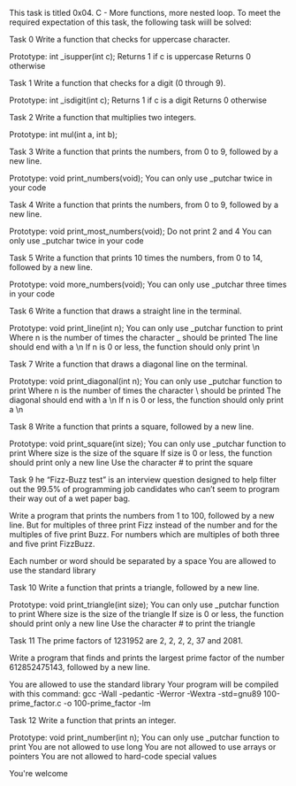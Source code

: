 This task is titled 0x04. C - More functions, more nested loop. To meet the required expectation of this task, the following task wiill be solved:

Task 0
Write a function that checks for uppercase character.

Prototype: int \_isupper(int c);
Returns 1 if c is uppercase
Returns 0 otherwise

Task 1
Write a function that checks for a digit (0 through 9).

Prototype: int \_isdigit(int c);
Returns 1 if c is a digit
Returns 0 otherwise

Task 2
Write a function that multiplies two integers.

Prototype: int mul(int a, int b);

Task 3
Write a function that prints the numbers, from 0 to 9, followed by a new line.

Prototype: void print_numbers(void);
You can only use \_putchar twice in your code

Task 4
Write a function that prints the numbers, from 0 to 9, followed by a new line.

Prototype: void print_most_numbers(void);
Do not print 2 and 4
You can only use \_putchar twice in your code

Task 5
Write a function that prints 10 times the numbers, from 0 to 14, followed by a new line.

Prototype: void more_numbers(void);
You can only use \_putchar three times in your code

Task 6
Write a function that draws a straight line in the terminal.

Prototype: void print_line(int n);
You can only use \_putchar function to print
Where n is the number of times the character _ should be printed
The line should end with a \n
If n is 0 or less, the function should only print \n

Task 7
Write a function that draws a diagonal line on the terminal.

Prototype: void print_diagonal(int n);
You can only use \_putchar function to print
Where n is the number of times the character \ should be printed
The diagonal should end with a \n
If n is 0 or less, the function should only print a \n

Task 8
Write a function that prints a square, followed by a new line.

Prototype: void print_square(int size);
You can only use \_putchar function to print
Where size is the size of the square
If size is 0 or less, the function should print only a new line
Use the character # to print the square

Task 9
he “Fizz-Buzz test” is an interview question designed to help filter out the 99.5% of programming job candidates who can’t seem to program their way out of a wet paper bag.

Write a program that prints the numbers from 1 to 100, followed by a new line. But for multiples of three print Fizz instead of the number and for the multiples of five print Buzz. For numbers which are multiples of both three and five print FizzBuzz.

Each number or word should be separated by a space
You are allowed to use the standard library

Task 10
Write a function that prints a triangle, followed by a new line.

Prototype: void print_triangle(int size);
You can only use \_putchar function to print
Where size is the size of the triangle
If size is 0 or less, the function should print only a new line
Use the character # to print the triangle

Task 11
The prime factors of 1231952 are 2, 2, 2, 2, 37 and 2081.

Write a program that finds and prints the largest prime factor of the number 612852475143, followed by a new line.

You are allowed to use the standard library
Your program will be compiled with this command: gcc -Wall -pedantic -Werror -Wextra -std=gnu89 100-prime_factor.c -o 100-prime_factor -lm

Task 12
Write a function that prints an integer.

Prototype: void print_number(int n);
You can only use \_putchar function to print
You are not allowed to use long
You are not allowed to use arrays or pointers
You are not allowed to hard-code special values

You're welcome
